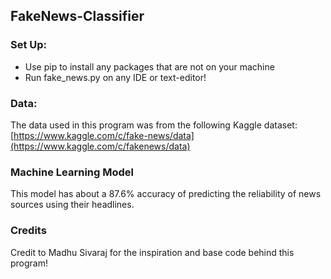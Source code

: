 
## FakeNews-Classifier

### Set Up:
<ul>
  <li>Use pip to install any packages that are not on your machine</li>
  <li>Run fake_news.py on any IDE or text-editor!</li>
</ul>

### Data: 
The data used in this program was from the following Kaggle dataset: [https://www.kaggle.com/c/fake-news/data](https://www.kaggle.com/c/fakenews/data)

### Machine Learning Model
This model has about a 87.6% accuracy of predicting the reliability of news sources using their headlines.

### Credits
Credit to Madhu Sivaraj for the inspiration and base code behind this program!
